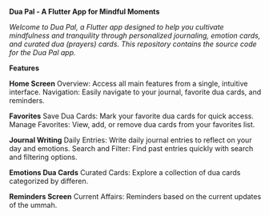 **Dua Pal - A Flutter App for Mindful Moments**

*Welcome to Dua Pal, a Flutter app designed to help you cultivate mindfulness and tranquility through personalized journaling, emotion cards, and curated dua (prayers) cards. This repository contains the source code for the Dua Pal app.*

**Features**

**Home Screen**
Overview: Access all main features from a single, intuitive interface.
Navigation: Easily navigate to your journal, favorite dua cards, and reminders.

**Favorites**
Save Dua Cards: Mark your favorite dua cards for quick access.
Manage Favorites: View, add, or remove dua cards from your favorites list.

**Journal Writing**
Daily Entries: Write daily journal entries to reflect on your day and emotions.
Search and Filter: Find past entries quickly with search and filtering options.

**Emotions Dua Cards**
Curated Cards: Explore a collection of dua cards categorized by differen.

**Reminders Screen**
Current Affairs: Reminders based on the current updates of the ummah.


